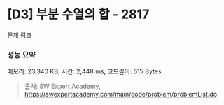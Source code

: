 # [D3] 부분 수열의 합 - 2817 

[문제 링크](https://swexpertacademy.com/main/code/problem/problemDetail.do?contestProbId=AV7IzvG6EksDFAXB) 

### 성능 요약

메모리: 23,340 KB, 시간: 2,448 ms, 코드길이: 615 Bytes



> 출처: SW Expert Academy, https://swexpertacademy.com/main/code/problem/problemList.do